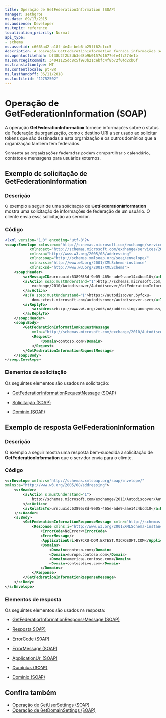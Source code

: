 ```yaml
---
title: Operação de GetFederationInformation (SOAP)
manager: sethgros
ms.date: 09/17/2015
ms.audience: Developer
ms.topic: reference
localization_priority: Normal
api_type:
- schema
ms.assetid: c6666a42-a18f-4e4b-beb6-b25ff62cfcc5
description: A operação GetFederationInformation fornece informações sobre o status de Federação da organização, como o URI a ser usado ao solicitar tokens que são destinadas a esta organização e os outros domínios que a organização tem também de destino federados.
ms.openlocfilehash: bf38b2f2b3db3e38b9b0157d1677efe4fc274e1b
ms.sourcegitcommit: 34041125dc8c5f993b21cebfc4f8b72f0fd2cb6f
ms.translationtype: MT
ms.contentlocale: pt-BR
ms.lasthandoff: 06/11/2018
ms.locfileid: "19752502"
---
```

# <a name="getfederationinformation-operation-soap"></a>Operação de GetFederationInformation (SOAP)

A operação **GetFederationInformation** fornece informações sobre o status de Federação da organização, como o destino URI a ser usado ao solicitar tokens que são destinadas a esta organização e os outros domínios que a organização também tem federados. 
  
Somente as organizações federadas podem compartilhar o calendário, contatos e mensagens para usuários externos.
  
## <a name="getfederationinformation-request-example"></a>Exemplo de solicitação de GetFederationInformation

### <a name="description"></a>Descrição

O exemplo a seguir de uma solicitação de **GetFederationInformation** mostra uma solicitação de informações de federação de um usuário. O cliente envia essa solicitação ao servidor. 
  
### <a name="code"></a>Código

```XML
<?xml version="1.0" encoding="utf-8"?> 
<soap:Envelope xmlns:exm="http://schemas.microsoft.com/exchange/services/2006/messages"
           xmlns:ext="http://schemas.microsoft.com/exchange/services/2006/types"
           xmlns:a="http://www.w3.org/2005/08/addressing"
           xmlns:soap="http://schemas.xmlsoap.org/soap/envelope/"
           xmlns:xsi="http://www.w3.org/2001/XMLSchema-instance" 
           xmlns:xsd="http://www.w3.org/2001/XMLSchema"> 
    <soap:Header> 
        <a:MessageID>urn:uuid:6389558d-9e05-465e-ade9-aae14c4bcd10</a:MessageID> 
        <a:Action soap:mustUnderstand="1">http://schemas.microsoft.com/
            exchange/2010/Autodiscover/Autodiscover/GetFederationInformation
        </a:Action> 
        <a:To soap:mustUnderstand="1">https://autodiscover.byfcxu-
            dom.extest.microsoft.com/autodiscover/autodiscover.svc</a:To> 
        <a:ReplyTo>
            <a:Address>http://www.w3.org/2005/08/addressing/anonymous</a:Address> 
        </a:ReplyTo> 
    </soap:Header> 
    <soap:Body> 
        <GetFederationInformationRequestMessage 
            xmlns="http://schemas.microsoft.com/exchange/2010/Autodiscover"> 
            <Request> 
                <Domain>contoso.com</Domain> 
            </Request> 
        </GetFederationInformationRequestMessage>
    </soap:Body> 
</soap:Envelope>
```

### <a name="request-elements"></a>Elementos de solicitação

Os seguintes elementos são usados na solicitação:
  
- [GetFederationInformationRequestMessage (SOAP)](getfederationinformationrequestmessage-soap.md)
    
- [Solicitação (SOAP)](request-soap.md)
    
- [Domínio (SOAP)](domain-soap.md)
    
## <a name="getfederationinformation-response-example"></a>Exemplo de resposta GetFederationInformation

### <a name="description"></a>Descrição

O exemplo a seguir mostra uma resposta bem-sucedida à solicitação de **GetFederationInformation** que o servidor envia para o cliente. 
  
### <a name="code"></a>Código

```XML
<s:Envelope xmlns:s="http://schemas.xmlsoap.org/soap/envelope/" 
xmlns:a="http://www.w3.org/2005/08/addressing"> 
    <s:Header> 
        <a:Action s:mustUnderstand="1">
            http://schemas.microsoft.com/exchange/2010/Autodiscover/Autodiscover/GetFederationInformationResponse
        </a:Action> 
        <a:RelatesTo>urn:uuid:6389558d-9e05-465e-ade9-aae14c4bcd10</a:RelatesTo> 
    </s:Header> 
    <s:Body> 
        <GetFederationInformationResponseMessage xmlns="http://schemas.microsoft.com/exchange/2010/Autodiscover"> 
            <Response xmlns:i="http://www.w3.org/2001/XMLSchema-instance"> 
                <ErrorCode>NoError</ErrorCode> 
                <ErrorMessage/> 
                <ApplicationUri>BYFCXU-DOM.EXTEST.MICROSOFT.COM</ApplicationUri> 
                <Domains> 
                    <Domain>contoso.com</Domain> 
                    <Domain>europe.contoso.com</Domain> 
                    <Domain>americas.contoso.com</Domain> 
                    <Domain>contosolive.com</Domain> 
                </Domains> 
            </Response> 
        </GetFederationInformationResponseMessage> 
    </s:Body> 
</s:Envelope>
```

### <a name="response-elements"></a>Elementos de resposta

Os seguintes elementos são usados na resposta:
  
- [GetFederationInformationResponseMessage (SOAP)](getfederationinformationresponsemessage-soap.md)
    
- [Resposta SOAP)](response-soap.md)
    
- [ErrorCode (SOAP)](errorcode-soap.md)
    
- [ErrorMessage (SOAP)](errormessage-soap.md)
    
- [ApplicationUri (SOAP)](applicationuri-soap.md)
    
- [Domínios (SOAP)](domains-soap.md)
    
- [Domínio (SOAP)](domain-soap.md)
    
## <a name="see-also"></a>Confira também

- [Operação de GetUserSettings (SOAP)](getusersettings-operation-soap.md)
- [Operação de GetDomainSettings (SOAP)](getdomainsettings-operation-soap.md)

